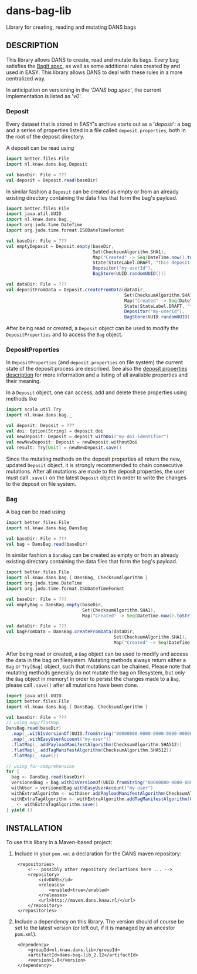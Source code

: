 dans-bag-lib
==============

Library for creating, reading and mutating DANS bags


DESCRIPTION
-----------

This library allows DANS to create, read and mutate its bags.
Every bag satisfies the [BagIt spec], as well as some additional rules created by and used in EASY.
This library allows DANS to deal with these rules in a more centralized way.

In anticipation on versioning in the '_DANS bag spec_', the current implementation is listed as '_v0_'.

[BagIt spec]: https://tools.ietf.org/html/draft-kunze-bagit-16

### Deposit
Every dataset that is stored in EASY's archive starts out as a '_deposit_': a bag and a series of
properties listed in a file called `deposit.properties`, both in the root of the deposit directory.

A deposit can be read using

```scala
import better.files.File
import nl.knaw.dans.bag.Deposit

val baseDir: File = ???
val deposit = Deposit.read(baseDir)
```

In similar fashion a `Deposit` can be created as empty or from an already existing directory containing
the data files that form the bag's payload.

```scala
import better.files.File
import java.util.UUID
import nl.knaw.dans.bag._
import org.joda.time.DateTime
import org.joda.time.format.ISODateTimeFormat

val baseDir: File = ???
val emptyDeposit = Deposit.empty(baseDir,
                                 Set(ChecksumAlgorithm.SHA1),
                                 Map("Created" -> Seq(DateTime.now().toString(ISODateTimeFormat.dateTime()))),
                                 State(StateLabel.DRAFT, "this deposit is in status draft"),
                                 Depositor("my-userId"),
                                 BagStore(UUID.randomUUID()))

val dataDir: File = ???
val depositFromData = Deposit.createFromData(dataDir,
                                             Set(ChecksumAlgorithm.SHA1),
                                             Map("Created" -> Seq(DateTime.now().toString(ISODateTimeFormat.dateTime()))),
                                             State(StateLabel.DRAFT, "this deposit is in status draft"),
                                             Depositor("my-userId"),
                                             BagStore(UUID.randomUUID()))
```

After being read or created, a `Deposit` object can be used to modify the `DepositProperties` and
to access the `Bag` object.

### DepositProperties
In `DepositProperties` (and `deposit.properties` on file system) the current state of the deposit
process are described. See also the [deposit properties description] for more information and a
listing of all available properties and their meaning.

[deposit properties description]: https://github.com/DANS-KNAW/easy-specs/blob/master/deposit-directory/deposit-directory.md#depositproperties

In a `Deposit` object, one can access, add and delete these properties using methods like

```scala
import scala.util.Try
import nl.knaw.dans.bag._

val deposit: Deposit = ???
val doi: Option[String] = deposit.doi
val newDeposit: Deposit = deposit.withDoi("my-doi-identifier")
val newNewDeposit: Deposit = newDeposit.withoutDoi
val result: Try[Unit] = newNewDeposit.save()
```

Since the mutating methods on the deposit properties all return the new, updated `Deposit` object,
it is strongly recommended to chain consecutive mutations.
After all mutations are made to the deposit properties, the user must call `.save()` on the latest
`Deposit` object in order to write the changes to the deposit on file system.

### Bag
A bag can be read using

```scala
import better.files.File
import nl.knaw.dans.bag.DansBag

val baseDir: File = ???
val bag = DansBag.read(baseDir)
```

In similar fashion a `DansBag` can be created as empty or from an already existing directory containing
the data files that form the bag's payload.

```scala
import better.files.File
import nl.knaw.dans.bag.{ DansBag, ChecksumAlgorithm }
import org.joda.time.DateTime
import org.joda.time.format.ISODateTimeFormat

val baseDir: File = ???
val emptyBag = DansBag.empty(baseDir,
                             Set(ChecksumAlgorithm.SHA1),
                             Map("Created" -> Seq(DateTime.now().toString(ISODateTimeFormat.dateTime()))))

val dataDir: File = ???
val bagFromData = DansBag.createFromData(dataDir,
                                         Set(ChecksumAlgorithm.SHA1),
                                         Map("Created" -> Seq(DateTime.now().toString(ISODateTimeFormat.dateTime()))))
```

After being read or created, a `Bag` object can be used to modify and access the data in the bag on
filesystem. Mutating methods always return either a `Bag` or `Try[Bag]` object, such that mutations
can be chained. Please note that mutating methods generally do not mutate the bag on filesystem, but
only the `Bag` object in memory! In order to persist the changes made to a `Bag`, please call `.save()`
after all mutations have been done.

```scala
import java.util.UUID
import better.files.File
import nl.knaw.dans.bag.{ DansBag, ChecksumAlgorithm }

val baseDir: File = ???
// using map/flatMap
DansBag.read(baseDir)
  .map(_.withIsVersionOf(UUID.fromString("00000000-0000-0000-0000-000000000001")))
  .map(_.withEasyUserAccount("my-user"))
  .flatMap(_.addPayloadManifestAlgorithm(ChecksumAlgorithm.SHA512))
  .flatMap(_.addTagManifestAlgorithm(ChecksumAlgorithm.SHA512))
  .flatMap(_.save())

// using for-comprehension
for {
  bag <- DansBag.read(baseDir)
  versionedBag = bag.withIsVersionOf(UUID.fromString("00000000-0000-0000-0000-000000000001"))
  withUser = versionedBag.withEasyUserAccount("my-user")
  withExtraAlgorithm <- withUser.addPayloadManifestAlgorithm(ChecksumAlgorithm.SHA512)
  withExtraTagAlgorithm <- withExtraAlgorithm.addTagManifestAlgorithm(ChecksumAlgorithm.SHA512)
  _ <- withExtraTagAlgorithm.save()
} yield ()
```


INSTALLATION
------------

To use this libary in a Maven-based project:

1. Include in your `pom.xml` a declaration for the DANS maven repository:

        <repositories>
            <!-- possibly other repository declartions here ... -->
            <repository>
                <id>DANS</id>
                <releases>
                    <enabled>true</enabled>
                </releases>
                <url>http://maven.dans.knaw.nl/</url>
            </repository>
        </repositories>

2. Include a dependency on this library. The version should of course be
   set to the latest version (or left out, if it is managed by an ancestor `pom.xml`).

        <dependency>
            <groupId>nl.knaw.dans.lib</groupId>
            <artifactId>dans-bag-lib_2.12</artifactId>
            <version>1.0</version>
        </dependency>
